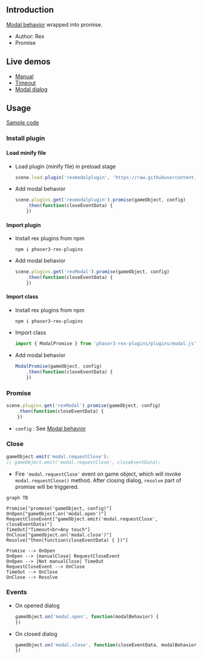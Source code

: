 ## Introduction

[Modal behavior](modal.md) wrapped into promise.

- Author: Rex
- Promise

## Live demos

- [Manual](https://codepen.io/rexrainbow/pen/bGrWKrJ)
- [Timeout](https://codepen.io/rexrainbow/pen/ExvmRwW)
- [Modal dialog](https://codepen.io/rexrainbow/pen/VwzbqEP)

## Usage

[Sample code](https://github.com/rexrainbow/phaser3-rex-notes/tree/master/examples/modal)

### Install plugin

#### Load minify file

- Load plugin (minify file) in preload stage
    ```javascript
    scene.load.plugin('rexmodalplugin', 'https://raw.githubusercontent.com/rexrainbow/phaser3-rex-notes/master/dist/rexmodalplugin.min.js', true);
    ```
- Add modal behavior
    ```javascript
    scene.plugins.get('rexmodalplugin').promise(gameObject, config)
        .then(function(closeEventData) {
        })
    ```

#### Import plugin

- Install rex plugins from npm
    ```
    npm i phaser3-rex-plugins
    ```
- Add modal behavior
    ```javascript
    scene.plugins.get('rexModal').promise(gameObject, config)
        .then(function(closeEventData) {
        })
    ```

#### Import class

- Install rex plugins from npm
    ```
    npm i phaser3-rex-plugins
    ```
- Import class
    ```javascript
    import { ModalPromise } from 'phaser3-rex-plugins/plugins/modal.js';
    ```
- Add modal behavior
    ```javascript
    ModalPromise(gameObject, config)
        .then(function(closeEventData) {
        })
    ```

### Promise

```javascript
scene.plugins.get('rexModal').promise(gameObject, config)
    .then(function(closeEventData) {
    })
```

- `config` : See [Modal behavior](modal.md#create-instance)

### Close

```javascript
gameObject.emit('modal.requestClose');
// gameObject.emit('modal.requestClose', closeEventData);
```

- Fire `'modal.requestClose'` event on game object, which will invoke `modal.requestClose()` method. After closing dialog, `resolve` part of promise will be triggered.

```mermaid
graph TB

Promise["promose('gameObject, config)"]
OnOpen["gameObject.on('modal.open')"]
RequestCloseEvent["gameObject.emit('modal.requestClose', closeEventData)"]
TimeOut["Timeout<br>Any touch"]
OnClose["gameObject.on('modal.close')"]
Resolve["then(function(closeEventData) { })"]

Promise --> OnOpen
OnOpen --> |manualClose| RequestCloseEvent
OnOpen --> |Not manualClose| TimeOut
RequestCloseEvent --> OnClose
TimeOut --> OnClose
OnClose --> Resolve
```

### Events

- On opened dialog
    ```javascript
    gameObject.on('modal.open', function(modalBehavior) {
    })
    ```
- On closed dialog
    ```javascript
    gameObject.on('modal.close', function(closeEventData, modalBehavior) {
    })
    ```
